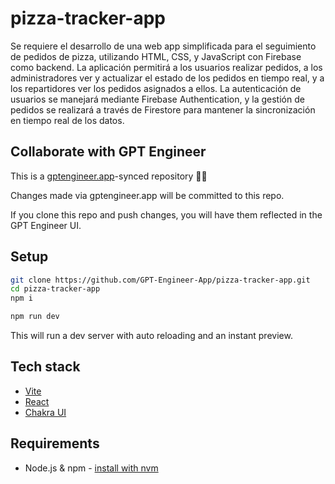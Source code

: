 # pizza-tracker-app

Se requiere el desarrollo de una web app simplificada para el seguimiento de pedidos de pizza, utilizando HTML, CSS, y JavaScript con Firebase como backend. La aplicación permitirá a los usuarios realizar pedidos, a los administradores ver y actualizar el estado de los pedidos en tiempo real, y a los repartidores ver los pedidos asignados a ellos. La autenticación de usuarios se manejará mediante Firebase Authentication, y la gestión de pedidos se realizará a través de Firestore para mantener la sincronización en tiempo real de los datos.

## Collaborate with GPT Engineer

This is a [gptengineer.app](https://gptengineer.app)-synced repository 🌟🤖

Changes made via gptengineer.app will be committed to this repo.

If you clone this repo and push changes, you will have them reflected in the GPT Engineer UI.

## Setup

```sh
git clone https://github.com/GPT-Engineer-App/pizza-tracker-app.git
cd pizza-tracker-app
npm i
```

```sh
npm run dev
```

This will run a dev server with auto reloading and an instant preview.

## Tech stack

- [Vite](https://vitejs.dev/)
- [React](https://react.dev/)
- [Chakra UI](https://chakra-ui.com/)

## Requirements

- Node.js & npm - [install with nvm](https://github.com/nvm-sh/nvm#installing-and-updating)
